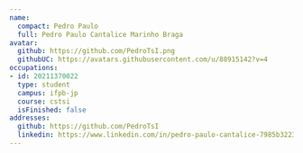 ```yaml
---
name:
  compact: Pedro Paulo
  full: Pedro Paulo Cantalice Marinho Braga
avatar:
  github: https://github.com/PedroTsI.png
  githubUC: https://avatars.githubusercontent.com/u/88915142?v=4
occupations:
- id: 20211370022
  type: student
  campus: ifpb-jp
  course: cstsi
  isFinished: false
addresses:
  github: https://github.com/PedroTsI
  linkedin: https://www.linkedin.com/in/pedro-paulo-cantalice-7985b3223/
---
```

